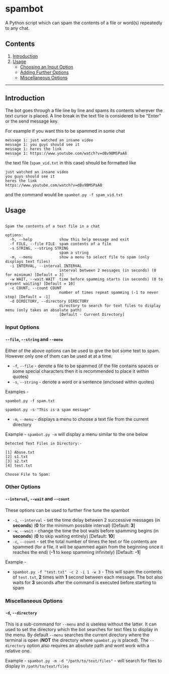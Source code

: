 # spambot
A Python script which can spam the contents of a file or word(s) repeatedly to any chat.

## Contents
  1.  [Introduction](#introduction)
  2.  [Usage](#usage)
      - [Choosing an Input Option](#input-options)
      - [Adding Further Options](#other-options)
      - [Miscellaneous Options](#miscellaneous-options)

---

## Introduction

The bot goes through a file line by line and spams its contents wherever the text cursor is placed. A line break in the text file is considered to be "Enter" or the send message key.

For example if you want this to be spammed in some chat
```
message 1: just watched an insane video
message 1: you guys should see it
message 1: heres the link
message 1: https://www.youtube.com/watch?v=dBv9BMSPaA8
```
the text file (`spam_vid.txt` in this case) should be formatted like 
```
just watched an insane video
you guys should see it
heres the link
https://www.youtube.com/watch?v=dBv9BMSPaA8
```
and the command would be `spambot.py -f spam_vid.txt` 

## Usage
```usage: spambot.py [-h] (-f FILE | -s STRING | -m) [-i INTERVAL] [-w WAIT] [-c COUNT] [-d DIRECTORY]

Spam the contents of a text file in a chat

options:
  -h, --help            show this help message and exit
  -f FILE, --file FILE  spam contents of a file
  -s STRING, --string STRING
                        spam a string
  -m, --menu            show a menu to select file to spam (only displays text files)
  -i INTERVAL, --interval INTERVAL
                        interval between 2 messages (in seconds) (0 for minimum) [Default = 3]
  -w WAIT, --wait WAIT  time before spamming starts (in seconds) (0 to prevent waiting) [Default = 10]
  -c COUNT, --count COUNT
                        number of times repeat spamming (-1 to never stop) [Default = -1]
  -d DIRECTORY, --directory DIRECTORY
                        directory to search for text files to display menu (only takes an absolute path)
                        [Default - Current Directory]
```
### Input Options
#### `--file`, `--string` and `--menu`

Either of the above options can be used to give the bot some text to spam.
However only one of them can be used at at a time.

  - `-f`, `--file` - denote a file to be spammed (if the file contains spaces or some special characters then it is recommended to place it within quotes)
  - `-s`, `--string` - denote a word or a sentence (enclosed within quotes) 

Examples - 

`spambot.py -f spam.txt`

`spambot.py -s "This is a spam message"`

  - `-m`, `--menu` - displays a menu to choose a text file from the current directory

Example - `spambot.py -m` will display a menu similar to the one below
```
Detected Text Files in Directory:-

[1] Abuse.txt
[2] s1.txt
[3] s2.txt
[4] test.txt

Choose File to Spam:
```
### Other Options
#### `--interval`, `--wait` and `--count`

These options can be used to further fine tune the spambot

  - `-i`, `--interval` - set the time delay between 2 successive messages (in **seconds**) (**0** for the minimum possible interval) [Default: **3**]
  - `-w`, `--wait` - change the time the bot waits before spamming begins (in **seconds**) (**0** to skip waiting entirely) [Default: **10**]
  - `-c`, `--count` - set the total number of times the text or file contents are spammed (for a file, it will be spammed again from the beginning once it reaches the end) (**-1** to keep spamming infinitely) [Default: **-1**]

Example -

  - `spambot.py -f "test.txt" -c 2 -i 1 -w 3` - This will spam the contents of `test.txt`, **2** times with **1** second between each message. The bot also waits for **3** seconds after the command is executed before starting to spam

### Miscellaneous Options
#### `-d`, `--directory`

This is a sub-command for `--menu` and is useless without the latter. It can used to set the directory which the bot searches for text files to display in the menu. By default `--menu` searches the current directory where the terminal is open (**NOT** the directory where `spambot.py` is placed).
The `--directory` option also requires an absolute path and wont work with a relative one.

Example - `spambot.py -m -d "/path/to/text/files"` - will search for files to display in `/path/to/text/files`

